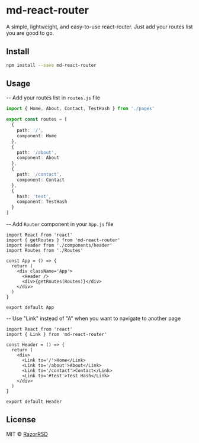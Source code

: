 # md-react-router

A simple, lightweight, and easy-to-use react-router. Just add your routes list you are good to go.

## Install

```bash
npm install --save md-react-router
```

## Usage

-- Add your routes list in `routes.js` file

```ts
import { Home, About, Contact, TestHash } from './pages'

export const routes = [
  {
    path: '/',
    component: Home
  },
  {
    path: '/about',
    component: About
  },
  {
    path: '/contact',
    component: Contact
  },
  {
    hash: 'test',
    component: TestHash
  }
]
```

-- Add `Router` component in your `App.js` file

```tsx
import React from 'react'
import { getRoutes } from 'md-react-router'
import Header from './components/header'
import Routes from './Routes'

const App = () => {
  return (
    <div className='App'>
      <Header />
      <div>{getRoutes(Routes)}</div>
    </div>
  )
}

export default App
```

-- Use "Link" instead of "A" when you want to navigate to another page

```tsx
import React from 'react'
import { Link } from 'md-react-router'

const Header = () => {
  return (
    <div>
      <Link to='/'>Home</Link>
      <Link to='/about'>About</Link>
      <Link to='/contact'>Contact</Link>
      <Link to='#test'>Test Hash</Link>
    </div>
  )
}

export default Header
```

## License

MIT © [RazorRSD](https://github.com/RazorRSD)
